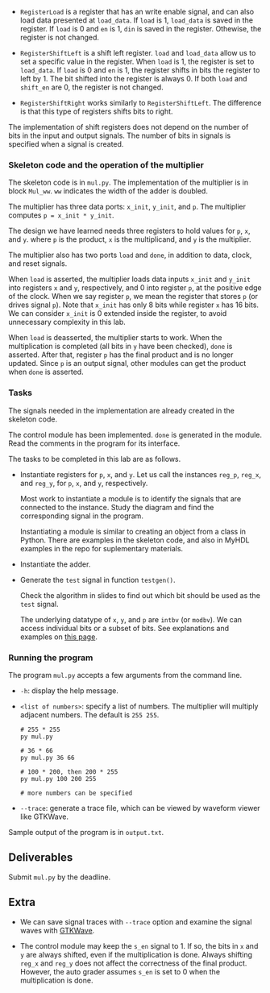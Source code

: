 - `RegisterLoad` is a register that has an write enable signal, and can also
  load data presented at `load_data`. If `load` is 1, `load_data` is saved in
  the register. If `load` is 0 and `en` is 1, `din` is saved in the register.
  Othewise, the register is not changed.

- `RegisterShiftLeft` is a shift left register. `load` and `load_data` allow
  us to set a specific value in the register. When `load` is 1, the register
  is set to `load_data`. If `load` is 0 and `en` is 1, the register shifts in
  bits the register to left by 1. The bit shifted into the register is always 0. If both `load` and `shift_en` are 0, the register is not changed.

- `RegisterShiftRight` works similarly to `RegisterShiftLeft`. The difference
  is that this type of registers shifts bits to right.

The implementation of shift registers does not depend on the number of bits in
the input and output signals. The number of bits in signals is specified when a
signal is created.

### Skeleton code and the operation of the multiplier

The skeleton code is in `mul.py`. The implementation of the multiplier is in
block `Mul_ww`. `ww` indicates the width of the adder is doubled.

The multiplier has three data ports: `x_init`, `y_init`, and `p`. The
multiplier computes `p = x_init * y_init`.

The design we have learned needs three registers to hold values for `p`, `x`,
and `y`. where `p` is the product, `x` is the multiplicand, and `y` is the
multiplier.

The multiplier also has two ports `load` and `done`, in addition to data,
clock, and reset signals.

When `load` is asserted, the multiplier loads data inputs `x_init` and `y_init`
into registers `x` and `y`, respectively, and 0 into register `p`, at the
positive edge of the clock. When we say register `p`, we mean the register that
stores `p` (or drives signal `p`). Note that `x_init` has only 8 bits while
register `x` has 16 bits. We can consider `x_init` is 0 extended inside the
register, to avoid unnecessary complexity in this lab.

When `load` is deasserted, the multiplier starts to work. When the
multiplication is completed (all bits in `y` have been checked), `done` is
asserted. After that, register `p` has the final product and is no longer
updated. Since `p` is an output signal, other modules can get the product when
`done` is asserted.

### Tasks

The signals needed in the implementation are already created in the skeleton
code.

The control module has been implemented. `done` is generated in the module.
Read the comments in the program for its interface.

The tasks to be completed in this lab are as follows.

- Instantiate registers for `p`, `x`, and `y`. Let us call the instances
  `reg_p`, `reg_x`, and `reg_y`, for `p`, `x`, and `y`, respectively.

  Most work to instantiate a module is to identify the signals that are
  connected to the instance. Study the diagram and find the corresponding
  signal in the program.

  Instantiating a module is similar to creating an object from a class in
  Python. There are examples in the skeleton code, and also in MyHDL examples
  in the repo for suplementary materials.

- Instantiate the adder.

- Generate the `test` signal in function `testgen()`.

  Check the algorithm in slides to find out which bit should be used as the
  `test` signal.

  The underlying datatype of `x`, `y`, and `p` are `intbv` (or `modbv`). We
  can access individual bits or a subset of bits. See explanations and
  examples on [this
  page](https://github.com/zhijieshi/cse3666/blob/master/myhdl/signals.md).

### Running the program

The program `mul.py` accepts a few arguments from the command line.

- `-h`: display the help message.

- `<list of numbers>`: specify a list of numbers. The multiplier will multiply
  adjacent numbers. The default is `255 255`.

  ```
  # 255 * 255
  py mul.py

  # 36 * 66
  py mul.py 36 66

  # 100 * 200, then 200 * 255
  py mul.py 100 200 255

  # more numbers can be specified
  ```

- `--trace`: generate a trace file, which can be viewed by waveform viewer like GTKWave.

Sample output of the program is in `output.txt`.

## Deliverables

Submit `mul.py` by the deadline.

## Extra

- We can save signal traces with `--trace` option and examine the signal
  waves with [GTKWave](https://github.com/gtkwave/gtkwave).

- The control module may keep the `s_en` signal to 1. If so, the bits in `x`
  and `y` are always shifted, even if the multiplication is done. Always
  shifting `reg_x` and `reg_y` does not affect the correctness of the final
  product. However, the auto grader assumes `s_en` is set to 0 when the
  multiplication is done.
